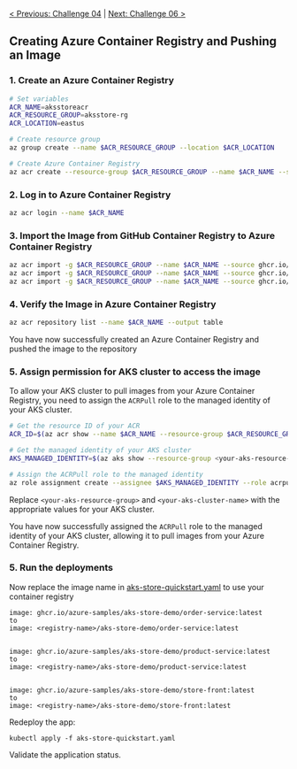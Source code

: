 [< Previous: Challenge 04](./Challenge-04.md) | [ Next: Challenge 06 >](./Challenge-06.md)

## Creating Azure Container Registry and Pushing an Image

### 1. Create an Azure Container Registry
```bash
# Set variables
ACR_NAME=aksstoreacr
ACR_RESOURCE_GROUP=aksstore-rg
ACR_LOCATION=eastus

# Create resource group
az group create --name $ACR_RESOURCE_GROUP --location $ACR_LOCATION

# Create Azure Container Registry
az acr create --resource-group $ACR_RESOURCE_GROUP --name $ACR_NAME --sku Basic --location $ACR_LOCATION
```

### 2. Log in to Azure Container Registry
```bash
az acr login --name $ACR_NAME
```

### 3. Import the Image from GitHub Container Registry to Azure Container Registry
```bash
az acr import -g $ACR_RESOURCE_GROUP --name $ACR_NAME --source ghcr.io/azure-samples/aks-store-demo/product-service:latest --image $ACR_NAME.azurecr.io/aks-store-demo/product-service:latest
az acr import -g $ACR_RESOURCE_GROUP --name $ACR_NAME --source ghcr.io/azure-samples/aks-store-demo/order-service:latest --image $ACR_NAME.azurecr.io/aks-store-demo/order-service:latest
az acr import -g $ACR_RESOURCE_GROUP --name $ACR_NAME --source ghcr.io/azure-samples/aks-store-demo/store-front:latest --image $ACR_NAME.azurecr.io/aks-store-demo/store-front:latest
```

### 4. Verify the Image in Azure Container Registry
```bash
az acr repository list --name $ACR_NAME --output table
```
You have now successfully created an Azure Container Registry and pushed the image to the repository

### 5. Assign permission for AKS cluster to access the image

To allow your AKS cluster to pull images from your Azure Container Registry, you need to assign the `ACRPull` role to the managed identity of your AKS cluster.

```bash
# Get the resource ID of your ACR
ACR_ID=$(az acr show --name $ACR_NAME --resource-group $ACR_RESOURCE_GROUP --query "id" --output tsv)

# Get the managed identity of your AKS cluster
AKS_MANAGED_IDENTITY=$(az aks show --resource-group <your-aks-resource-group> --name <your-aks-cluster-name> --query "identityProfile.kubeletidentity.clientId" --output tsv)

# Assign the ACRPull role to the managed identity
az role assignment create --assignee $AKS_MANAGED_IDENTITY --role acrpull --scope $ACR_ID
```

Replace `<your-aks-resource-group>` and `<your-aks-cluster-name>` with the appropriate values for your AKS cluster.

You have now successfully assigned the `ACRPull` role to the managed identity of your AKS cluster, allowing it to pull images from your Azure Container Registry.


### 5. Run the deployments

Now replace the image name in [aks-store-quickstart.yaml](./config/aks-store-quickstart.yaml) to use your container registry
```
image: ghcr.io/azure-samples/aks-store-demo/order-service:latest
to 
image: <registry-name>/aks-store-demo/order-service:latest


image: ghcr.io/azure-samples/aks-store-demo/product-service:latest
to
image: <registry-name>/aks-store-demo/product-service:latest


image: ghcr.io/azure-samples/aks-store-demo/store-front:latest
to
image: <registry-name>/aks-store-demo/store-front:latest
```

Redeploy the app:
```
kubectl apply -f aks-store-quickstart.yaml
```

Validate the application status.
